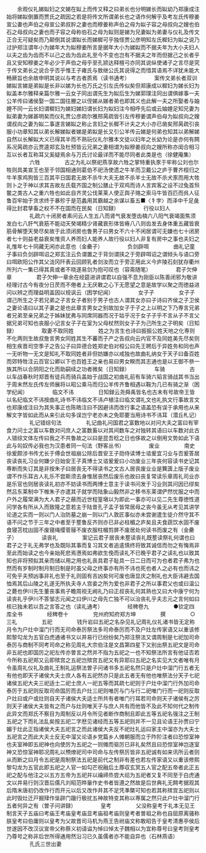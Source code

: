 <!-- { "loadSidebar": true } -->
　　余观仪礼娣姒妇之文娣在姒上而传又释之曰弟长也分明娣长而姒幼乃郑康成注始将娣姒倒置而贾氏之疏因之若是将传文所谓弟长也之语作何解乎及考左氏传穆姜宣公妻也声伯之母宣公弟叔肸之妻也而穆姜称声伯之母为姒子容之母叔向之嫂也伯石之母叔向之妻也而子容之母称伯石之母为姒则是娣为兄妻姒为弟妻与仪礼及传文正合无可疑矣而乃颠倒其说谓姒长而娣穉可乎独怪贾公彦明知左氏穉妇为姒之说乃过护郑注谓年小为娣年大为姒穆姜所言是据年大小为娣姒而不据夫年为大小夫妇人以夫之齿为齿而不以己之齿为齿此礼至今不变也岂有不据夫之年而但据己之长者乎且又安知穆姜之年必少于声伯之母乎至孔颕达释檀弓亦同其说纵使诸子之言尽是究于传文弟长之说合乎否乎惟王子雍氏与敖继公氏其说得之而惜其语焉不详犹未能大畅厥旨也余故申明其说以与考古者质焉（读书通考）
　　
　　案传文弟长者双训娣姒言娣是弟姒是长非以娣为长也万氏之引左氏传似矣但郑康成以穉妇为娣长妇为姒盖本尔雅释亲篇尔雅一云女子同出谓先生为姒后生为娣郭璞注同出谓俱嫁事一夫公羊传曰诸侯娶一国二国往媵之以侄娣从娣者弟也即其义也此解一夫之所娶者与妯娌不同一云长妇谓穉妇为娣妇娣妇谓长妇为姒妇注今相呼先后或云妯娌足知兄妻为姒弟妻为娣甚明矣而仪礼贾公彦疏尔雅邢昺疏皆引左传穆姜谓声伯母为姒叔向之嫂谓叔向之妻为姒二事遂言娣姒之称止言妇之长穉不计夫之大小亦已凿矣邢昺疏引丧服小功章知其以弟长解娣姒者娣是弟姒是长又引公羊传云娣是何弟也知其以弟解娣自然以长解姒大义已得其半而不熟玩仪礼尔雅本文徒以妇年之长幼为论是亦何有闗系况昺疏亦云贾逵郑玄及杜预皆云兄弟之妻相谓为姒穆姜叔向之嫂所称亦闺合相习互以长者互称耳又奚疑焉余与万氏讨论最详而不能尽同者此类是也（徐健庵集）
　　
　　六牲
　　
　　古之为礼以祭祀燕享故六牲之掌特重执豕于牢称公刘也尔牲则具美宣王也至于邻国相通则葛伯不祀汤使遗之牛羊而卫戴公之庐于曹齐桓归之牛羊豕鸡狗皆三百其平日国君无故不杀牛大夫无故不杀羊士无故不杀犬豕而用大牲则卜之于神以求其吉故左氏载齐国之制公膳止于双鸡而诗人言宾客之设不过兔首炰鳖之类古人之重六牲也如此自齐灵公伐莱莱人使正舆子赂之索马牛皆百匹而呉人征鲁百牢始于贪求终于暴殄于是范蠡用其霸越之余谋以畜五■〈牜孛〉而泽中千足彘得比封君孳畜之权不不在国而在民矣（日知録）
　　
　　行役以妇人
　　
　　礼疏六十闭房者素问云人生五八而肾气衰发堕齿槁六八阳气衰竭面焦须发白七八肝气衰筋不能动天癸竭精少肾藏衰形体皆瘠八八则齿发去身体重五藏皆衰筋骨解堕天癸尽矣故于此须闭房也鲁男子曰男女不六十不闲居谓可无嫌也七十闭房者七十则益老益衰矣惟资人养而妇人能养人故行役以妇人非复有房中之事也夫妇之礼惟年七十同藏无闲亦此意也（金罍子）
　　
　　负剑辟咡
　　
　　曲礼记童子事曰负剑辟咡诏之郑玄注云负谓置之于背剑谓挟之于旁辟咡诏之谓倾头与语口旁曰咡欧阳公作其父泷冈阡表云回顾乳者剑汝而立于旁正用此义今庐陵石刻犹存衢州所刋六一集已得其真或者不晓遂易剑为抱可叹也（容斋随笔）
　　
　　君子欠伸章
　　
　　君子欠伸一章余在经筵进讲谓君以自强不息为刚臣以陈善闭邪为敬讲经理讨古今有夜分日昃而不倦者上无厌斁之心下无愿望之意是故学以聚之而徳益进问以辨之而理益明盖因以规讽云（困学纪闻）
　　
　　女子子
　　
　　女子子谓己所生之子若兄弟之子言女子者别于男子也古人谓其女亦曰子诗曰齐侯之子卫侯之妻论语曰以其子妻之是也此章言男女之别故加女子于子之上以明之下乃専言兄弟者兄弟至亲兄弟之于姊妹犹弗与同席同器而况于姑乎况于女子子乎不言从子不言父据兄弟可知也丧服小记言女子子在室为父母杖然则女子子为己所生之子明矣（日知録）
　　
　　取妻不取同姓
　　
　　姓之为言生也诗曰振振公姓天地之化専则不化两则生故叔詹言男女同姓其生不蕃而子产之告叔向云内官不及同姓美先尽矣则相生疾晋司空季子之告公子曰异德合姓郑史伯对桓公曰先王聘后于异姓务和同也声一无听物一无文是知礼不取同姓者非但妨嫌亦以戒独也故曲礼纳女于天子曰备百姓而郊特牲注云百官公卿以下也百姓王之亲也易曰男女睽而其志通也是以王御不叅一族其所以合阴阳之化而助嗣续之功者微矣（日知録）
　　
　　车骑
　　
　　古以车战春秋时郑晋有徒兵而骑兵盖始于战国之初曲礼前有车骑六韬言骑战其书当出于周末然左氏传左师展将以昭公乘马而归公羊传齐鲁相遇以鞍为几已有骑之渐（困学纪闻）
　　
　　临文不讳
　　
　　日知録云尧舜禹皆名也古未有号故帝王皆以名纪临文不讳按曲礼诗书不讳临文不讳卢植注曰临文谓礼文也礼执文行事故言文也郑康成注曰为其失事正也陈皓注曰不因避讳而改行事之语盖恐有误于承用也从来解文字皆如此而从来引此句多误岂宁老亦未之免耶要当用诗书不讳耳（潜丘札记）
　　
　　礼记错综句法
　　
　　礼记曲礼问国君之富数地以对问大夫之富曰有宰食力问士之富以车数对问庶人之富数畜以对其间数车之对独转其语曰以车数对此古人错综文体左传曰我之不共鲁故之以曰是昆吾稔之日也侈故之以倒用文势如此下语此与匃奴传必我也为汉患者同一句法（野客丛书）
　　
　　废业
　　
　　南史徐爰颇涉书传尤长于傅会世祖崩公除后晋安王子勋侍读博士谘爰宜习业与否爰答居丧读丧礼习业何嫌少日始安王子真博士又谘爰爰曰小功废业三年丧何容读书史记其専断而失订其是非按朱子曰居丧无不得读书之文古人居丧废业业是簨簴上版子废业谓不作乐耳古人礼乐不尝斯须去身惟居丧然后废乐也故曰丧复常读乐章周礼司业亦是乐官也则居丧读礼初亦不妨读书而两博士意主于读书问发于习业则其问因已缪矣然吕东莱制中下帷朱子亦遣其子就学而陆象山毅然非之移书东莱谓俨然忧服之中而户外之履常满为大人君子之蔽而近世程篁墩以为即此一事亦可以见二先生尊徳性道问学各有所从入而致隆之意若主于陆昔孔子孟子皆常居母之丧今虽无从考见其讲学论道之实而一则以门人治防墓之崩一则以门人敦匠事似亦未尝谢遣生徒介然守其不语不问之节于三年之中者至于塟鲁反齐则亦已非必柱楣之庐矣且夫食蔬饮水固不废食寝苫枕凷固不废寝绳缨菅屦不废衣服柱楣剪屏不废居处何读书而废之有（金罍子）
　　
　　读丧礼
　　
　　案记云君子居丧未塟读丧礼既塟读祭礼何谓也曰君子之于礼无弗学也及既际其事而复习其文者追逺慎终将致其诚信而勿之有悔焉非至此而始读之也今亲始死悲焉懑焉如弗欲生俛而读礼不已晚乎君子之读礼也以致其知也非将预拟其亲而储以用之用也礼丧具君子耻具一日二日而可为也者君子弗为也然而有岁制时制月制日制是时虽父母之终事亦有所不讳也死也者人之必有也而讳之可免乎夫预凶事非礼也至于礼则固有吉凶矣何可废也唐显庆之制礼也大臣讳避去国恤焉其后山陵之礼遂无所执夫寺人宫妾之所为爱也非君子之所以事君父也或曰温公之薨也伊川先生董丧事焉子瞻周视无阙礼乃曰正叔丧礼何其熟也又曰大中康宁何为读丧礼乎伊川不答邹志元闻之曰伊川之母先亡独不可以治丧礼乎夫志元之言何如曰核已独未若以吾之言答之也（读礼通考）
　　
　　经稗卷九
　　
　　●钦定四库全书
　　
　　经稗卷十
　　
　　兖州府知府郑方坤
　　
　　撰
　　
　　○三礼
　　
　　五祀
　　
　　钱升岩曰五祀之名杂见礼记周礼仪礼诸书皆无定称月令为户灶中溜门行而无司命泰厉祭法多司命泰厉而不及户灶左传家语又以重该修熙黎勾龙为五官白虎通诸书又以井易行已纷纷矣乃郑注祭法又谓周制是七祀加司命泰厉与商制不同考司命之称见周礼大宗伯注是文昌第四星下又别出祭五祀文是司命非五祀也即国厉之祀左传亦曽言之然并不指为五祀之一也不知祭法所言有他证否若今所称五祀郑又云即殡宫之五祀岂殡宫五祀又有异耶曰五祀之名实见大文者唯有月令虽周礼仪礼及曲礼王制礼运祭法曽子问诸书多五祀名然只是户灶中溜门行五者无有他也即天子诸侯大夫士庶人各有五祀然亦只是此五者无有他也唯祭法分天子七祀诸侯五祀大夫三祀适士二祀士庶人一祀五等而其疏七祀则于户灶中溜门行外加司命泰厉于五祀则反取司命国厉而去户灶三祀则唯厉与门与行二祀唯门行而一祀则反取户灶曰或户或灶则自天子诸侯大夫适士所共有者唯门行耳若司命则天子诸侯有之厉则天子诸侯大夫皆有之而户与灶则唯天子与庶人共有而他皆不及此不知何代之制传此异文而郑氏不察目为周制反以月令所见者断作商制且即此五等五祀名强注之王制五祀之下而礼法乱矣按五祀二字厯见诸经而五等五祀则并不一见且论语王孙贾曰宁媚于灶此正指诸侯大夫五祀言之而此诸侯大夫反不祀灶礼运曰家主中溜亦为大夫士五祀言之而此大夫士反无中溜又论语乡党篇乡人傩朝服而立于阼阶注者曰恐惊室神也夫室神即五祀神也向使厉为五祀之一则傩而驱厉已非礼矣然且曰恐惊室神岂逐室神又恐惊室神耶况周礼以槱燎祀司中司命与左传祭厉皆非五祀诚有如来讯所云者则从而断之曰月令五祀是周制祭法五祀是前代之制非有差也若左传家语又以重该修熙黎勾龙为五官此即五祀之人官一如勾芒祝融后土蓐収玄冥五人官之配五帝者此正五祀之配与他注之以五方五帝为五祀并以禴禘烝尝大祫为五祀者又复不同至于白虎通文以井易行则汉晋后儒凡刘昭范晔軰作史书者皆遵之然故是后世典礼无闗考据观其后隋末唐初仍改作行而开元以后又改作井其不足凭凖槩可知也若其称殡宫五祀则以此时毁灶迁戸掘肂作垼辟门躐行极扰五神故特变其称以専属之然只此户灶中溜门行五者何异之有（曽子问讲録）
　　
　　皇考
　　
　　父没称皇考于礼本无见王制言天子五庙曰考庙王考庙皇考庙显考庙祖考庙则皇考者曽祖之称也自屈原离骚称朕皇考曰伯庸则以皇考为父故晋司马机为燕王告祔庙文称敢昭告于皇考清惠亭侯后世遂因不改汉议宣帝父称蔡义初请谥为悼曰悼太子魏相以为宜称尊号曰皇考则皇考乃尊号之称非后世所得通用然沿习已久虽儒者亦不能自异也（石林燕语）
　　
　　孔氏三世出妻
　　
